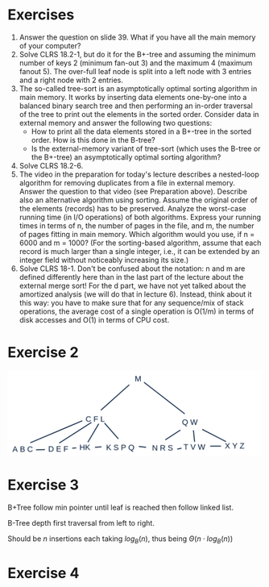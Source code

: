 # Exercises
1. Answer the question on slide 39. What if you have all the main memory of your computer?
2. Solve CLRS 18.2-1, but do it for the B+-tree and assuming the minimum number of keys 2 (minimum fan-out 3) and the maximum 4 (maximum fanout 5). The over-full leaf node is split into a left node with 3 entries and a right node with 2 entries.
3. The so-called tree-sort is an asymptotically optimal sorting algorithm in main memory. It works by inserting data elements one-by-one into a balanced binary search tree and then performing an in-order traversal of the tree to print out the elements in the sorted order. Consider data in external memory and answer the following two questions:
    - How to print all the data elements stored in a B+-tree in the sorted order. How is this done in the B-tree?
    - Is the external-memory variant of tree-sort (which uses the B-tree or the B+-tree) an asymptotically optimal sorting algorithm?
4. Solve CLRS 18.2-6.
5. The video in the preparation for today's lecture describes a nested-loop algorithm for removing duplicates from a file in external memory. Answer the question to that video (see Preparation above). Describe also an alternative algorithm using sorting. Assume the original order of the elements (records) has to be preserved. Analyze the worst-case running time (in I/O operations) of both algorithms. Express your running times in terms of n, the number of pages in the file, and m, the number of pages fitting in main memory. Which algorithm would you use, if n = 6000 and m = 1000? (For the sorting-based algorithm, assume that each record is much larger than a single integer, i.e., it can be extended by an integer field without noticeably increasing its size.)
6. Solve CLRS 18-1. Don't be confused about the notation: n and m are defined differently here than in the last part of the lecture about the external merge sort!   For the d part, we have not yet talked about the amortized analysis (we will do that in lecture 6). Instead, think about it this way: you have to make sure that for any sequence/mix of stack operations, the average cost of a single operation is O(1/m) in terms of disk accesses and O(1) in terms of CPU cost.

# Exercise 2
![](./2.png)

# Exercise 3
B+Tree follow min pointer until leaf is reached then follow linked list.

B-Tree depth first traversal from left to right.

Should be $n$ insertions each taking $log_B(n)$, thus being $\Theta(n \cdot log_B(n))$

# Exercise 4
